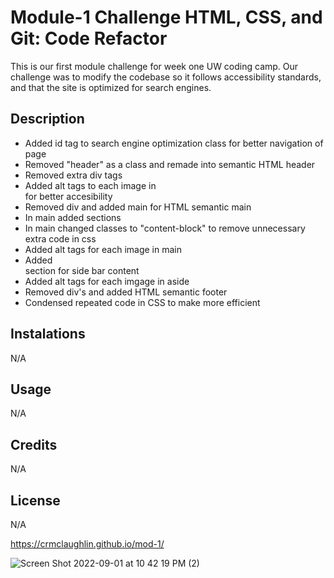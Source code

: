 # Module-1 Challenge HTML, CSS, and Git: Code Refactor

This is our first module challenge for week one UW coding camp. Our challenge was to modify the codebase so it follows accessibility standards, and that the site is optimized for search engines.

## Description

- Added id tag to search engine optimization class for better navigation of page
- Removed "header" as a class and remade into semantic HTML header
- Removed extra div tags
- Added alt tags to each image in <main> for better accesibility
- Removed div and added main for HTML semantic main
- In main added sections
- In main changed classes to "content-block" to remove unnecessary extra code in css
- Added alt tags for each image in main
- Added <aside> section for side bar content
- Added alt tags for each imgage in aside
- Removed div's and added HTML semantic footer
- Condensed repeated code in CSS to make more efficient


## Instalations

N/A

## Usage

N/A

## Credits

N/A

## License

N/A

  https://crmclaughlin.github.io/mod-1/
  
![Screen Shot 2022-09-01 at 10 42 19 PM (2)](https://user-images.githubusercontent.com/111208223/188055161-9b76aeff-afd6-45e3-b425-fadd80ebba00.png)


